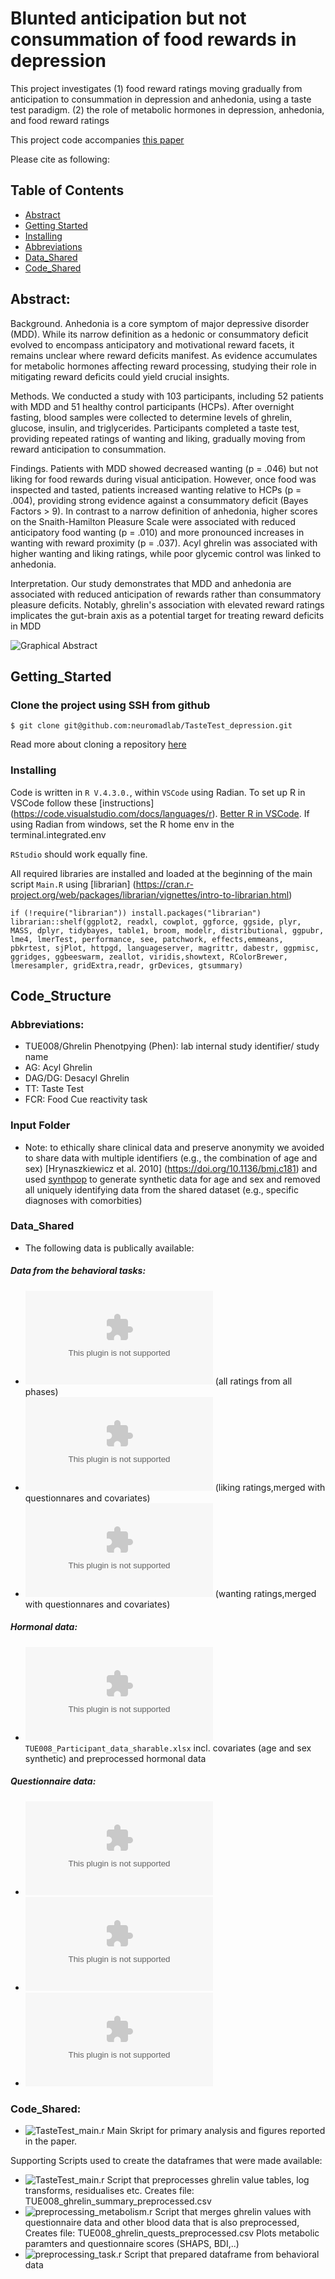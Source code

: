 # Blunted anticipation but not consummation of food rewards in depression

This project investigates 
(1) food reward ratings moving gradually from anticipation to consummation in depression and anhedonia, using a taste test paradigm. 
(2) the role of metabolic hormones in depression, anhedonia, and food reward ratings

This project code accompanies [this paper](https://doi.org/10.1101/2024.03.26.24304849)

Please cite as following: 

## Table of Contents

- [Abstract](#abstract)
- [Getting Started](#getting_started)
- [Installing](#installing)
- [Abbreviations](#abbreviations)
- [Data_Shared](#data_shared)
- [Code_Shared](#Code_Shared)

## Abstract: 

Background. Anhedonia is a core symptom of major depressive disorder (MDD).
While its narrow definition as a hedonic or consummatory deficit evolved to encompass
anticipatory and motivational reward facets, it remains unclear where reward deficits
manifest. As evidence accumulates for metabolic hormones affecting reward
processing, studying their role in mitigating reward deficits could yield crucial insights.

Methods. We conducted a study with 103 participants, including 52 patients with MDD
and 51 healthy control participants (HCPs). After overnight fasting, blood samples were
collected to determine levels of ghrelin, glucose, insulin, and triglycerides. Participants
completed a taste test, providing repeated ratings of wanting and liking, gradually
moving from reward anticipation to consummation.

Findings. Patients with MDD showed decreased wanting (p = .046) but not liking for
food rewards during visual anticipation. However, once food was inspected and tasted,
patients increased wanting relative to HCPs (p = .004), providing strong evidence
against a consummatory deficit (Bayes Factors > 9). In contrast to a narrow definition
of anhedonia, higher scores on the Snaith-Hamilton Pleasure Scale were associated
with reduced anticipatory food wanting (p = .010) and more pronounced increases in
wanting with reward proximity (p = .037). Acyl ghrelin was associated with higher
wanting and liking ratings, while poor glycemic control was linked to anhedonia.

Interpretation. Our study demonstrates that MDD and anhedonia are associated with
reduced anticipation of rewards rather than consummatory pleasure deficits. Notably,
ghrelin's association with elevated reward ratings implicates the gut-brain axis as a
potential target for treating reward deficits in MDD
 
 ![Graphical Abstract](/figures/GraphicalAbstract.jpg)

## Getting_Started

### Clone the project using SSH from github 

`$ git clone git@github.com:neuromadlab/TasteTest_depression.git`

Read more about cloning a repository [here](https://docs.github.com/en/repositories/creating-and-managing-repositories/cloning-a-repository) 

### Installing 

Code is written in `R V.4.3.0.`, within `VSCode` using Radian. 
To set up R in VSCode follow these [instructions] (https://code.visualstudio.com/docs/languages/r). [Better R in VSCode](https://schiff.co.nz/blog/r-and-vscode/). 
If using Radian from windows, set the R home env in the terminal.integrated.env

`RStudio` should work equally fine. 

All required libraries are installed and loaded at the beginning of the main script `Main.R` using [librarian] (https://cran.r-project.org/web/packages/librarian/vignettes/intro-to-librarian.html) 

`if (!require("librarian")) install.packages("librarian")
librarian::shelf(ggplot2, readxl, cowplot, ggforce, ggside,
plyr, MASS, dplyr, tidybayes, table1, broom, modelr, distributional, ggpubr, 
lme4, lmerTest, performance, see, patchwork, effects,emmeans, pbkrtest, sjPlot, httpgd, languageserver,
magrittr, dabestr, ggpmisc, ggridges, ggbeeswarm, zeallot, viridis,showtext, RColorBrewer, 
lmeresampler, gridExtra,readr, grDevices, gtsummary)
`

## Code_Structure 

### Abbreviations: 
* TUE008/Ghrelin Phenotpying (Phen): lab internal study identifier/ study name 
* AG: Acyl Ghrelin 
* DAG/DG: Desacyl Ghrelin 
* TT: Taste Test
* FCR: Food Cue reactivity task 
### Input Folder
* Note: to ethically share clinical data and preserve anonymity we avoided to share data with multiple identifiers (e.g., the combination of age and sex) [Hrynaszkiewicz et al. 2010] (https://doi.org/10.1136/bmj.c181) and used [synthpop](https://www.synthpop.org.uk/get-started.html) to 
generate synthetic data for age and sex and removed all uniquely identifying data from the shared dataset (e.g., specific diagnoses with comorbities) 

### Data_Shared 
* The following data is publically available: 

##### Data from the behavioral tasks:
* ![TUE008_data_TasteTest.xlsx](/input/TUE008_data_TasteTest.xlsx) (all ratings from all phases)
* ![dliking_joint.xlsx](/input/dliking_joint.xlsx) (liking ratings,merged with questionnares and covariates)
* ![dwanting_joint.xlsx](/input/dwanting_joint.xlsx) (wanting ratings,merged with questionnares and covariates)

##### Hormonal data:
* ![TUE008_data_TasteTest.xlsx](/input/TUE008_data_TasteTest.xlsx) `TUE008_Participant_data_sharable.xlsx` incl. covariates (age and sex synthetic) and preprocessed hormonal data 

##### Questionnaire data:
* ![SHAPS_D.xlsx](/input/SHAPS_D.xlsx)
* ![SighADS.xlsx](/input/SighADS.xlsx)
* ![BDI-II.xlsx](/input/BDI-II.xlsx)


### Code_Shared: 

* ![TasteTest_main.r](/code/TasteTest_main.r) Main Skript for primary analysis and figures reported in the paper. 

Supporting Scripts used to create the dataframes that were made available: 
* ![TasteTest_main.r](/code/TasteTest_main.r) Script that preprocesses ghrelin value tables, log transforms, residualises etc. 
Creates file: TUE008_ghrelin_summary_preprocessed.csv
* ![preprocessing_metabolism.r](/code/preprocessing_metabolism.r) Script that merges ghrelin values with questionnaire data and other blood data that is also preprocessed, Creates file: TUE008_ghrelin_quests_preprocessed.csv
Plots metabolic paramters and questionnaire scores (SHAPS, BDI,..) 
* ![preprocessing_task.r](/input/preprocessing_task.r) Script that prepared dataframe from behavioral data 



